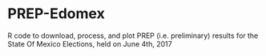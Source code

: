 # PREP-Edomex
R code to download, process, and plot PREP (i.e. preliminary) results for the State Of Mexico Elections, held on June 4th, 2017
